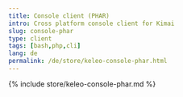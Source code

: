 ```yaml
---
title: Console client (PHAR)
intro: Cross platform console client for Kimai
slug: console-phar
type: client
tags: [bash,php,cli]
lang: de
permalink: /de/store/keleo-console-phar.html
---
```


{% include store/keleo-console-phar.md %}

